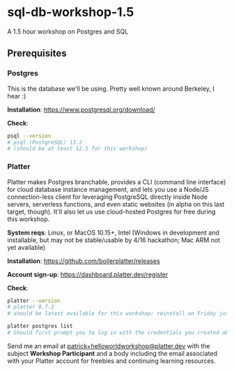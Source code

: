 # sql-db-workshop-1.5
A 1.5 hour workshop on Postgres and SQL

## Prerequisites

### Postgres

This is the database we'll be using. Pretty well known around Berkeley, I hear :)

**Installation**: <https://www.postgresql.org/download/> 

**Check**:

```bash
psql --version
# psql (PostgreSQL) 13.2
# (should be at least 12.5 for this workshop)
```

### Platter

Platter makes Postgres branchable, provides a CLI (command line interface) for cloud database instance management, and lets you use a Node/JS connection-less client for leveraging PostgreSQL directly inside Node servers, serverless functions, and even static websites (in alpha on this last target, though). It'll also let us use cloud-hosted Postgres for free during this workshop.

**System reqs**: Linux, or MacOS 10.15+, Intel (Windows in development and installable, but may not be stable/usable by 4/16 hackathon; Mac ARM not yet available)

**Installation**: <https://github.com/boilerplatter/releases>

**Account sign-up**: <https://dashboard.platter.dev/register>

**Check**:

```bash
platter --version
# platter 0.7.2
# should be latest available for this workshop: reinstall on Friday just to make sure.

platter postgres list
# Should first prompt you to log in with the credentials you created above in account sign-up; OK to have an error here after sign-in if you don't yet have any Platter databases, though. See https://docs.platter.dev/cli if you want to explore ahead of time, ignoring all the npm/npx specific parts.
```

Send me an email at <patrick+helloworldworkshop@platter.dev> with the subject **Workshop Participant** and a body including the email associated with your Platter account for freebies and continuing learning resources.
